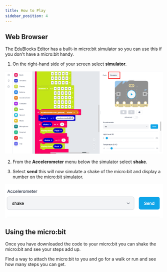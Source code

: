 ```yaml
---
title: How to Play
sidebar_position: 4
---
```


## Web Browser

The EduBlocks Editor has a built-in micro:bit simulator so you can use this if you don't have a micro:bit handy.

1. On the right-hand side of your screen select **simulator**.

![Selecting the simulator](./img/SimulatorButton.png)

2. From the **Accelerometer** menu below the simulator select **shake**.

3. Select **send** this will now simulate a shake of the micro:bit and display a number on the micro:bit simulator.

![Accelerometer Settings](./img/AccelermoeterSettings.png)

## Using the micro:bit

Once you have downloaded the code to your micro:bit you can shake the micro:bit and see your steps add up.

Find a way to attach the micro:bit to you and go for a walk or run and see how many steps you can get.